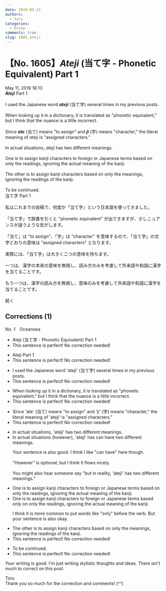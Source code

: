 ```yaml
---
date: 2019-05-11
authors:
  - toru
categories:
  - Essay
comments: true
slug: 1605_ateji
---
```


# 【No. 1605】<strong><em>Ateji</strong></em> (当て字 - Phonetic Equivalent) Part 1
<div class="date">May 11, 2019 18:13</div>
<div id="post"><div id="body_show_ori">
<strong><em>Ateji</strong></em> Part 1<br/><br/>I used the Japanese word <strong><em>ateji</em></strong> (当て字) several times in my previous posts.<br/><br/>When looking up it in a dictionary, it is translated as "phonetic equivalent," but I think that the nuance is a little incorrect.<br/><br/>Since <strong><em>ate</em></strong> (当て) means "to assign" and <strong><em>ji</em></strong> (字) means "character," the literal meaning of <em>ateji</em> is "assigned characters."<br/><br/>In actual situations, <em>ateji</em> has two different meanings.<br/><br/>One is to assign kanji characters to foreign or Japanese terms based on only the readings, ignoring the actual meaning of the kanji.<br/><br/>The other is to assign kanji characters based on only the meanings, ignoring the readings of the kanji.<br/><br/>To be continued.
</div></div>

<!-- more -->

<div id="post_ja"><div id="body_show_mo">
当て字 Part 1<br/><br/>私はこれまでの投稿で、何度か「当て字」という日本語を使ってきました。<br/><br/>「当て字」で辞書を引くと "phonetic equivalent" が出てきますが、少しニュアンスが違うような気がします。<br/><br/>「当て」は "to assign"、「字」は "character" を意味するので、「当て字」の文字どおりの意味は "assigned characters" となります。<br/><br/>実際には、「当て字」は大きく二つの意味を持ちます。<br/><br/>一つは、漢字の本来の意味を無視し、読み方のみを考慮して外来語や和語に漢字を当てることです。<br/><br/>もう一つは、漢字の読み方を無視し、意味のみを考慮して外来語や和語に漢字を当てることです。<br/><br/>続く
</div></div>

## Corrections (1)
<div id="block"><div class="first_name"> No. 1　<span class="just_name">Oceansea</span></div><div id="block2">
<ul class="correction_field">
<li class="incorrect">Ateji (当て字 - Phonetic Equivalent) Part 1</li>
<li class="corrected perfect">This sentence is perfect! No correction needed!</li>
</ul>
<ul class="correction_field">
<li class="incorrect">Ateji Part 1</li>
<li class="corrected perfect">This sentence is perfect! No correction needed!</li>
</ul>
<ul class="correction_field">
<li class="incorrect">I used the Japanese word 'ateji' (当て字) several times in my previous posts.</li>
<li class="corrected perfect">This sentence is perfect! No correction needed!</li>
</ul>
<ul class="correction_field">
<li class="incorrect">When looking up it in a dictionary, it is translated as "phonetic equivalent," but I think that the nuance is a little incorrect.</li>
<li class="corrected perfect">This sentence is perfect! No correction needed!</li>
</ul>
<ul class="correction_field">
<li class="incorrect">Since 'ate' (当て) means "to assign" and 'ji' (字) means "character," the literal meaning of 'ateji' is "assigned characters."</li>
<li class="corrected perfect">This sentence is perfect! No correction needed!</li>
</ul>
<ul class="correction_field">
<li class="incorrect">In actual situations, 'ateji' has two different meanings.</li>
<li class="corrected correct">
In actual situations <span class="f_blue">(however)</span>, 'ateji' <span class="f_gray"><span class="sline">has </span></span><span class="f_blue">can have</span> two different meanings.
<p class="correction_comment">Your sentence is also good. I think I like "can have" here though.<br/><br/>"However" is optional, but I think it flows nicely.<br/><br/>You might also hear someone say "but in reality, 'ateji' has two different meanings."</p>
</li>
</ul>
<ul class="correction_field">
<li class="incorrect">One is to assign kanji characters to foreign or Japanese terms based on only the readings, ignoring the actual meaning of the kanji.</li>
<li class="corrected correct">
One is to assign kanji characters to foreign or Japanese terms based <span class="f_blue">only </span>on <span class="f_gray"><span class="sline">only </span></span>the readings, ignoring the actual meaning of the kanji.
<p class="correction_comment">I think it is more common to put words like "only" before the verb. But your sentence is also okay.</p>
</li>
</ul>
<ul class="correction_field">
<li class="incorrect">The other is to assign kanji characters based on only the meanings, ignoring the readings of the kanji.</li>
<li class="corrected perfect">This sentence is perfect! No correction needed!</li>
</ul>
<ul class="correction_field">
<li class="incorrect">To be continued.</li>
<li class="corrected perfect">This sentence is perfect! No correction needed!</li>
</ul>
<p class="comment_small">
 Your writing is good. I'm just writing stylistic thoughts and ideas. There isn't much to correct on this post.
</p>

</div><div class="name"><span class="just_name">Toru</span><br>
Thank you so much for the correction and comments! (^^)
</div>
</div>
